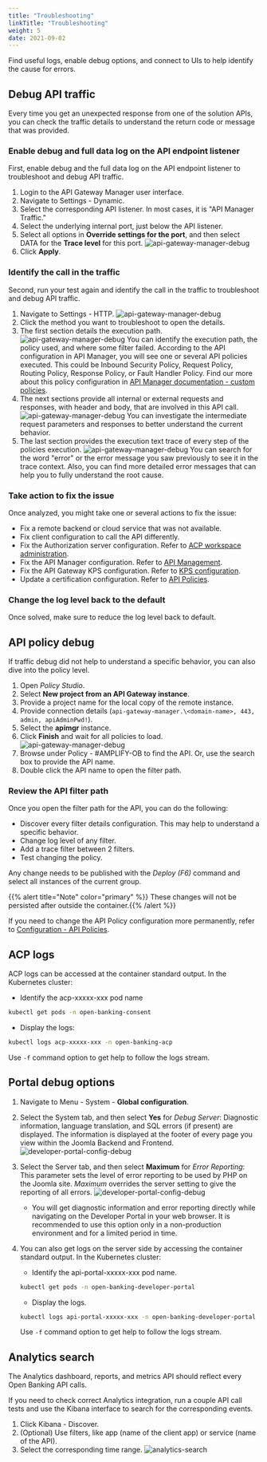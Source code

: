 ```yaml
---
title: "Troubleshooting"
linkTitle: "Troubleshooting"
weight: 5
date: 2021-09-02
---
```

Find useful logs, enable debug options, and connect to UIs to help identify the cause for errors.

## Debug API traffic

Every time you get an unexpected response from one of the solution APIs, you can check the traffic details to understand the return code or message that was provided.

### Enable debug and full data log on the API endpoint listener

First, enable debug and the full data log on the API endpoint listener to troubleshoot and debug API traffic.

1. Login to the API Gateway Manager user interface.
2. Navigate to Settings - Dynamic.
3. Select the corresponding API listener. In most cases, it is "API Manager Traffic."
4. Select the underlying internal port, just below the API listener.
5. Select all options in **Override settings for the port**, and then select DATA for the **Trace level**  for this port.
![api-gateway-manager-debug](/Images/api-gateway-manager-debug.png)
6. Click **Apply**.

### Identify the call in the traffic

Second, run your test again and identify the call in the traffic to troubleshoot and debug API traffic.

1. Navigate to Settings - HTTP.
![api-gateway-manager-debug](/Images/api-gateway-manager-traffic-list.png)
2. Click the method you want to troubleshoot to open the details.
3. The first section details the execution path.
![api-gateway-manager-debug](/Images/api-gateway-manager-traffic-execution-path.png)
You can identify the execution path, the policy used, and where some filter failed. According to the API configuration in API Manager, you will see one or several API policies executed. This could be Inbound Security Policy, Request Policy, Routing Policy, Response Policy, or Fault Handler Policy. Find our more about this policy configuration in [API Manager documentation - custom policies](https://docs.axway.com/bundle/axway-open-docs/page/docs/apim_administration/apimgr_admin/api_mgmt_custom_policies/index.html).
4. The next sections provide all internal or external requests and responses, with header and body, that are involved in this API call.
![api-gateway-manager-debug](/Images/api-gateway-manager-traffic-requests.png)
You can investigate the intermediate request parameters and responses to better understand the current behavior.
5. The last section provides the execution text trace of every step of the policies execution.
![api-gateway-manager-debug](/Images/api-gateway-manager-traffic-trace.png)
You can search for the word "error" or the error message you saw previously to see it in the trace context. Also, you can find more detailed error messages that can help you to fully understand the root cause.

### Take action to fix the issue

Once analyzed, you might take one or several actions to fix the issue:

* Fix a remote backend or cloud service that was not available.
* Fix client configuration to call the API differently.
* Fix the Authorization server configuration. Refer to [ACP workspace administration](https://docs.authorization.cloudentity.com/guides/workspace_admin/).
* Fix the API Manager configuration. Refer to [API Management](/docs/configuration/api-manager#api-management).
* Fix the API Gateway KPS configuration. Refer to [KPS configuration](/docs/configuration/api-gateway#kps-configuration).
* Update a certification configuration. Refer to [API Policies](/docs/configuration/api-gateway#api-policies).

### Change the log level back to the default

Once solved, make sure to reduce the log level back to default.

## API policy debug

If traffic debug did not help to understand a specific behavior, you can also dive into the policy level.

1. Open *Policy Studio*.
2. Select **New project from an API Gateway instance**.
3. Provide a project name for the local copy of the remote instance.
4. Provide connection details  (`api-gateway-manager.\<domain-name>, 443, admin, apiAdminPwd!`).
5. Select the **apimgr** instance.
6. Click **Finish** and wait for all policies to load.
![api-gateway-manager-debug](/Images/apim-policy-studio-api-containers.png)
7. Browse under Policy - #AMPLIFY-OB to find the API. Or, use the search box to provide the API name.
8. Double click the API name to open the filter path.

### Review the API filter path

Once you open the filter path for the API, you can do the following:

* Discover every filter details configuration. This may help to understand a specific behavior.
* Change log level of any filter.
* Add a trace filter between 2 filters.
* Test changing the policy.

Any change needs to be published with the *Deploy (F6)* command and select all instances of the current group.

{{% alert title="Note" color="primary" %}} These changes will not be persisted after outside the container.{{% /alert %}}

If you need to change the API Policy configuration more permanently, refer to [Configuration - API Policies](/docs/configuration/api-gateway#api-policies).

## ACP logs

ACP logs can be accessed at the container standard output. In the Kubernetes cluster:

* Identify the acp-xxxxx-xxx pod name

```bash
kubectl get pods -n open-banking-consent 
```

* Display the logs:

```bash
kubectl logs acp-xxxxx-xxx -n open-banking-acp 
```

Use `-f` command option to get help to follow the logs stream.

## Portal debug options

1. Navigate to Menu - System - **Global configuration**.
2. Select the System tab, and then select **Yes** for *Debug Server*: Diagnostic information, language translation, and SQL errors (if present) are displayed. The information is displayed at the footer of every page you view within the Joomla Backend and Frontend.
![developer-portal-config-debug](/Images/developer-portal-config-debug.png)
3. Select the Server tab, and then select **Maximum** for _Error Reporting_: This parameter sets the level of error reporting to be used by PHP on the Joomla site. _Maximum_ overrides the server setting to give the reporting of all errors.
![developer-portal-config-debug](/Images/developer-portal-config-error-reporting.png)
   * You will get diagnostic information and error reporting directly while navigating on the Developer Portal in your web browser. It is recommended to use this option only in a non-production environment and for a limited period in time.
4. You can also get logs on the server side by accessing the container standard output. In the Kubernetes cluster:
    * Identify the api-portal-xxxxx-xxx pod name.

    ```bash
    kubectl get pods -n open-banking-developer-portal 
    ```

    * Display the logs.

    ```bash
    kubectl logs api-portal-xxxxx-xxx -n open-banking-developer-portal 
    ```
    Use `-f` command option to get help to follow the logs stream.

## Analytics search

The Analytics dashboard, reports, and metrics API should reflect every Open Banking API calls.

If you need to check correct Analytics integration, run a couple API call tests and use the Kibana interface to search for the corresponding events.

1. Click Kibana - Discover.
2. (Optional) Use filters, like app (name of the client app) or service (name of the API).
3. Select the corresponding time range.
![analytics-search](/Images/analytics-search.png)
